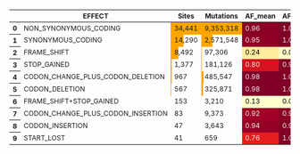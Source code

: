<style type="text/css">#T_050c7_  {  font-size: 9pt;}#T_050c7_r0_c1, #T_050c7_r0_c2 {  width: 10em;  height: 80%;  background: linear-gradient(90deg,orange 100.0%, transparent 100.0%);}#T_050c7_r0_c3 {  background-color: #8b0026;  color: #f1f1f1;}#T_050c7_r0_c4, #T_050c7_r1_c4, #T_050c7_r4_c3, #T_050c7_r4_c4, #T_050c7_r5_c3, #T_050c7_r5_c4, #T_050c7_r9_c4, #T_050c7_r9_c5 {  background-color: #800026;  color: #f1f1f1;}#T_050c7_r0_c5, #T_050c7_r8_c5 {  background-color: #fec35e;  color: #000000;}#T_050c7_r1_c1 {  width: 10em;  height: 80%;  background: linear-gradient(90deg,orange 41.5%, transparent 41.5%);}#T_050c7_r1_c2 {  width: 10em;  height: 80%;  background: linear-gradient(90deg,orange 27.5%, transparent 27.5%);}#T_050c7_r1_c3 {  background-color: #910026;  color: #f1f1f1;}#T_050c7_r1_c5 {  background-color: #fecc68;  color: #000000;}#T_050c7_r2_c1 {  width: 10em;  height: 80%;  background: linear-gradient(90deg,orange 24.7%, transparent 24.7%);}#T_050c7_r2_c2 {  width: 10em;  height: 80%;  background: linear-gradient(90deg,orange 1.0%, transparent 1.0%);}#T_050c7_r2_c3 {  background-color: #ffec9f;  color: #000000;}#T_050c7_r2_c4 {  background-color: #fffcc5;  color: #000000;}#T_050c7_r2_c5 {  background-color: #db141e;  color: #f1f1f1;}#T_050c7_r3_c1 {  width: 10em;  height: 80%;  background: linear-gradient(90deg,orange 4.0%, transparent 4.0%);}#T_050c7_r3_c2 {  width: 10em;  height: 80%;  background: linear-gradient(90deg,orange 1.9%, transparent 1.9%);}#T_050c7_r3_c3 {  background-color: #d7121f;  color: #f1f1f1;}#T_050c7_r3_c4, #T_050c7_r8_c4 {  background-color: #840026;  color: #f1f1f1;}#T_050c7_r3_c5 {  background-color: #ae0026;  color: #f1f1f1;}#T_050c7_r4_c1 {  width: 10em;  height: 80%;  background: linear-gradient(90deg,orange 2.8%, transparent 2.8%);}#T_050c7_r4_c2 {  width: 10em;  height: 80%;  background: linear-gradient(90deg,orange 5.2%, transparent 5.2%);}#T_050c7_r4_c5, #T_050c7_r6_c3, #T_050c7_r6_c4 {  background-color: #ffffcc;  color: #000000;}#T_050c7_r5_c1 {  width: 10em;  height: 80%;  background: linear-gradient(90deg,orange 1.6%, transparent 1.6%);}#T_050c7_r5_c2 {  width: 10em;  height: 80%;  background: linear-gradient(90deg,orange 3.5%, transparent 3.5%);}#T_050c7_r5_c5 {  background-color: #fffac1;  color: #000000;}#T_050c7_r6_c1 {  width: 10em;  height: 80%;  background: linear-gradient(90deg,orange 0.4%, transparent 0.4%);}#T_050c7_r6_c2, #T_050c7_r8_c2, #T_050c7_r9_c2 {  width: 10em;  height: 80%;  background: linear-gradient(90deg,orange 0.0%, transparent 0.0%);}#T_050c7_r6_c5 {  background-color: #feb953;  color: #000000;}#T_050c7_r7_c1 {  width: 10em;  height: 80%;  background: linear-gradient(90deg,orange 0.2%, transparent 0.2%);}#T_050c7_r7_c2, #T_050c7_r8_c1, #T_050c7_r9_c1 {  width: 10em;  height: 80%;  background: linear-gradient(90deg,orange 0.1%, transparent 0.1%);}#T_050c7_r7_c3 {  background-color: #a20026;  color: #f1f1f1;}#T_050c7_r7_c4 {  background-color: #8a0026;  color: #f1f1f1;}#T_050c7_r7_c5 {  background-color: #fed673;  color: #000000;}#T_050c7_r8_c3 {  background-color: #970026;  color: #f1f1f1;}#T_050c7_r9_c3 {  background-color: #e51e1d;  color: #f1f1f1;}</style><table id="T_050c7_">  <thead>    <tr>      <th class="blank level0" >&nbsp;</th>      <th class="col_heading level0 c0" >EFFECT</th>      <th class="col_heading level0 c1" >Sites</th>      <th class="col_heading level0 c2" >Mutations</th>      <th class="col_heading level0 c3" >AF_mean</th>      <th class="col_heading level0 c4" >AF_median</th>      <th class="col_heading level0 c5" >AF_std</th>    </tr>  </thead>  <tbody>    <tr>      <th id="T_050c7_level0_r0" class="row_heading level0 r0" >0</th>      <td id="T_050c7_r0_c0" class="data r0 c0" >NON_SYNONYMOUS_CODING</td>      <td id="T_050c7_r0_c1" class="data r0 c1" >34,441</td>      <td id="T_050c7_r0_c2" class="data r0 c2" >9,353,318</td>      <td id="T_050c7_r0_c3" class="data r0 c3" >0.96</td>      <td id="T_050c7_r0_c4" class="data r0 c4" >1.00</td>      <td id="T_050c7_r0_c5" class="data r0 c5" >0.18</td>    </tr>    <tr>      <th id="T_050c7_level0_r1" class="row_heading level0 r1" >1</th>      <td id="T_050c7_r1_c0" class="data r1 c0" >SYNONYMOUS_CODING</td>      <td id="T_050c7_r1_c1" class="data r1 c1" >14,290</td>      <td id="T_050c7_r1_c2" class="data r1 c2" >2,571,548</td>      <td id="T_050c7_r1_c3" class="data r1 c3" >0.95</td>      <td id="T_050c7_r1_c4" class="data r1 c4" >1.00</td>      <td id="T_050c7_r1_c5" class="data r1 c5" >0.17</td>    </tr>    <tr>      <th id="T_050c7_level0_r2" class="row_heading level0 r2" >2</th>      <td id="T_050c7_r2_c0" class="data r2 c0" >FRAME_SHIFT</td>      <td id="T_050c7_r2_c1" class="data r2 c1" >8,492</td>      <td id="T_050c7_r2_c2" class="data r2 c2" >97,306</td>      <td id="T_050c7_r2_c3" class="data r2 c3" >0.24</td>      <td id="T_050c7_r2_c4" class="data r2 c4" >0.09</td>      <td id="T_050c7_r2_c5" class="data r2 c5" >0.32</td>    </tr>    <tr>      <th id="T_050c7_level0_r3" class="row_heading level0 r3" >3</th>      <td id="T_050c7_r3_c0" class="data r3 c0" >STOP_GAINED</td>      <td id="T_050c7_r3_c1" class="data r3 c1" >1,377</td>      <td id="T_050c7_r3_c2" class="data r3 c2" >181,126</td>      <td id="T_050c7_r3_c3" class="data r3 c3" >0.80</td>      <td id="T_050c7_r3_c4" class="data r3 c4" >0.99</td>      <td id="T_050c7_r3_c5" class="data r3 c5" >0.36</td>    </tr>    <tr>      <th id="T_050c7_level0_r4" class="row_heading level0 r4" >4</th>      <td id="T_050c7_r4_c0" class="data r4 c0" >CODON_CHANGE_PLUS_CODON_DELETION</td>      <td id="T_050c7_r4_c1" class="data r4 c1" >967</td>      <td id="T_050c7_r4_c2" class="data r4 c2" >485,547</td>      <td id="T_050c7_r4_c3" class="data r4 c3" >0.98</td>      <td id="T_050c7_r4_c4" class="data r4 c4" >1.00</td>      <td id="T_050c7_r4_c5" class="data r4 c5" >0.08</td>    </tr>    <tr>      <th id="T_050c7_level0_r5" class="row_heading level0 r5" >5</th>      <td id="T_050c7_r5_c0" class="data r5 c0" >CODON_DELETION</td>      <td id="T_050c7_r5_c1" class="data r5 c1" >567</td>      <td id="T_050c7_r5_c2" class="data r5 c2" >325,871</td>      <td id="T_050c7_r5_c3" class="data r5 c3" >0.98</td>      <td id="T_050c7_r5_c4" class="data r5 c4" >1.00</td>      <td id="T_050c7_r5_c5" class="data r5 c5" >0.09</td>    </tr>    <tr>      <th id="T_050c7_level0_r6" class="row_heading level0 r6" >6</th>      <td id="T_050c7_r6_c0" class="data r6 c0" >FRAME_SHIFT+STOP_GAINED</td>      <td id="T_050c7_r6_c1" class="data r6 c1" >153</td>      <td id="T_050c7_r6_c2" class="data r6 c2" >3,210</td>      <td id="T_050c7_r6_c3" class="data r6 c3" >0.13</td>      <td id="T_050c7_r6_c4" class="data r6 c4" >0.07</td>      <td id="T_050c7_r6_c5" class="data r6 c5" >0.19</td>    </tr>    <tr>      <th id="T_050c7_level0_r7" class="row_heading level0 r7" >7</th>      <td id="T_050c7_r7_c0" class="data r7 c0" >CODON_CHANGE_PLUS_CODON_INSERTION</td>      <td id="T_050c7_r7_c1" class="data r7 c1" >83</td>      <td id="T_050c7_r7_c2" class="data r7 c2" >9,373</td>      <td id="T_050c7_r7_c3" class="data r7 c3" >0.92</td>      <td id="T_050c7_r7_c4" class="data r7 c4" >0.98</td>      <td id="T_050c7_r7_c5" class="data r7 c5" >0.16</td>    </tr>    <tr>      <th id="T_050c7_level0_r8" class="row_heading level0 r8" >8</th>      <td id="T_050c7_r8_c0" class="data r8 c0" >CODON_INSERTION</td>      <td id="T_050c7_r8_c1" class="data r8 c1" >47</td>      <td id="T_050c7_r8_c2" class="data r8 c2" >3,643</td>      <td id="T_050c7_r8_c3" class="data r8 c3" >0.94</td>      <td id="T_050c7_r8_c4" class="data r8 c4" >0.99</td>      <td id="T_050c7_r8_c5" class="data r8 c5" >0.18</td>    </tr>    <tr>      <th id="T_050c7_level0_r9" class="row_heading level0 r9" >9</th>      <td id="T_050c7_r9_c0" class="data r9 c0" >START_LOST</td>      <td id="T_050c7_r9_c1" class="data r9 c1" >41</td>      <td id="T_050c7_r9_c2" class="data r9 c2" >659</td>      <td id="T_050c7_r9_c3" class="data r9 c3" >0.76</td>      <td id="T_050c7_r9_c4" class="data r9 c4" >1.00</td>      <td id="T_050c7_r9_c5" class="data r9 c5" >0.39</td>    </tr>  </tbody></table>